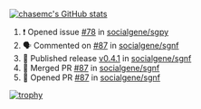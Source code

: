 [![chasemc's GitHub stats](https://github-readme-stats.vercel.app/api?username=chasemc)](https://github.com/anuraghazra/github-readme-stats)


<!--START_SECTION:activity-->
1. ❗ Opened issue [#78](https://github.com/socialgene/sgpy/issues/78) in [socialgene/sgpy](https://github.com/socialgene/sgpy)
2. 🗣 Commented on [#87](https://github.com/socialgene/sgnf/pull/87#issuecomment-1817352589) in [socialgene/sgnf](https://github.com/socialgene/sgnf)
3. 🚀 Published release [v0.4.1](https://github.com/socialgene/sgnf/releases/tag/v0.4.1) in [socialgene/sgnf](https://github.com/socialgene/sgnf)
4. 🎉 Merged PR [#87](https://github.com/socialgene/sgnf/pull/87) in [socialgene/sgnf](https://github.com/socialgene/sgnf)
5. 💪 Opened PR [#87](https://github.com/socialgene/sgnf/pull/87) in [socialgene/sgnf](https://github.com/socialgene/sgnf)
<!--END_SECTION:activity-->
[![trophy](https://github-profile-trophy.vercel.app/?username=chasemc)](https://github.com/ryo-ma/github-profile-trophy)

